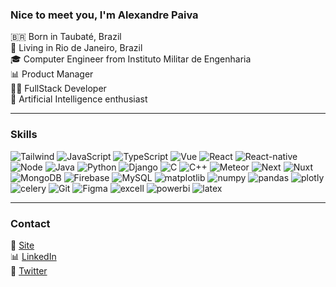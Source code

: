 ### Nice to meet you, I'm Alexandre Paiva

🇧🇷 Born in Taubaté, Brazil <br>
📍 Living in Rio de Janeiro, Brazil <br>
🎓 Computer Engineer from Instituto Militar de Engenharia <br>
📊 Product Manager <br>
👨‍💻 FullStack Developer <br>
🤖 Artificial Intelligence enthusiast <br>

----

### Skills

<p>
	<img alt="Tailwind" src="https://img.shields.io/badge/Tailwind_CSS-38B2AC?style=for-the-badge&logo=tailwind-css&logoColor=white" />
	<img alt="JavaScript" src="https://img.shields.io/badge/JavaScript-323330?style=for-the-badge&logo=javascript&logoColor=F7DF1E" />
	<img alt="TypeScript" src="https://img.shields.io/badge/TypeScript-007ACC?style=for-the-badge&logo=typescript&logoColor=white" />
	<img alt="Vue" src="https://img.shields.io/badge/Vue.js-35495E?style=for-the-badge&logo=vuedotjs&logoColor=4FC08D" />
	<img alt="React" src="https://img.shields.io/badge/React-20232A?style=for-the-badge&logo=react&logoColor=61DAFB" />
	<img alt="React-native" src="https://img.shields.io/badge/React_Native-20232A?style=for-the-badge&logo=react&logoColor=61DAFB" />
	<img alt="Node" src="https://img.shields.io/badge/Node.js-43853D?style=for-the-badge&logo=node.js&logoColor=white" />
	<img alt="Java" src="https://img.shields.io/badge/Java-ED8B00?style=for-the-badge&logo=java&logoColor=white" />
	<img alt="Python" src="https://img.shields.io/badge/Python-14354C?style=for-the-badge&logo=python&logoColor=white" />
	<img alt="Django" src="https://img.shields.io/badge/Django-092E20?style=for-the-badge&logo=django&logoColor=green" />
	<img alt="C" src="https://img.shields.io/badge/C-00599C?style=for-the-badge&logo=c&logoColor=white" />
	<img alt="C++" src="https://img.shields.io/badge/C%2B%2B-00599C?style=for-the-badge&logo=c%2B%2B&logoColor=white" />
	<img alt="Meteor" src="https://img.shields.io/badge/meteorjs-%23d74c4c.svg?style=for-the-badge&logo=meteor&logoColor=white" />
	<img alt="Next" src="https://img.shields.io/badge/Next-black?style=for-the-badge&logo=next.js&logoColor=white" />
	<img alt="Nuxt" src="https://img.shields.io/badge/nuxt.js-00DC82?style=for-the-badge&logo=nuxt.js&logoColor=white" />
	<img alt="MongoDB" src="https://img.shields.io/badge/MongoDB-4EA94B?style=for-the-badge&logo=mongodb&logoColor=white" />
	<img alt="Firebase" src="https://img.shields.io/badge/Firebase-F29D0C?style=for-the-badge&logo=firebase&logoColor=white" />
	<img alt="MySQL" src="https://img.shields.io/badge/mysql-4479A1.svg?style=for-the-badge&logo=mysql&logoColor=white" />
	<img alt="matplotlib" src="https://img.shields.io/badge/Matplotlib-%23ffffff.svg?style=for-the-badge&logo=Matplotlib&logoColor=black" />
	<img alt="numpy" src="https://img.shields.io/badge/numpy-%23013243.svg?style=for-the-badge&logo=numpy&logoColor=white" />
	<img alt="pandas" src="https://img.shields.io/badge/pandas-%23150458.svg?style=for-the-badge&logo=pandas&logoColor=white" />
	<img alt="plotly" src="https://img.shields.io/badge/Plotly-%233F4F75.svg?style=for-the-badge&logo=plotly&logoColor=white" />
	<img alt="celery" src="https://img.shields.io/static/v1?style=for-the-badge&message=Celery&color=37814A&logo=Celery&logoColor=FFFFFF&label" />
	<img alt="Git" src="https://img.shields.io/badge/Git-E34F26?style=for-the-badge&logo=git&logoColor=white" />
	<img alt="Figma" src="https://img.shields.io/badge/figma-%23F24E1E.svg?style=for-the-badge&logo=figma&logoColor=white" />
	<img alt="excell" src="https://img.shields.io/badge/Microsoft_Excel-217346?style=for-the-badge&logo=microsoft-excel&logoColor=white" />
	<img alt="powerbi" src="https://img.shields.io/badge/power_bi-F2C811?style=for-the-badge&logo=powerbi&logoColor=black" />
	<img alt="latex" src="https://img.shields.io/badge/latex-%23008080.svg?style=for-the-badge&logo=latex&logoColor=white" />
</p>

----

### Contact

🚀 [Site](https://alxpv.vercel.app/) <br>
📊 [LinkedIn](https://www.linkedin.com/in/paiva240/) <br>
💬 [Twitter](https://x.com/Alexaandrepaiva) <br>
